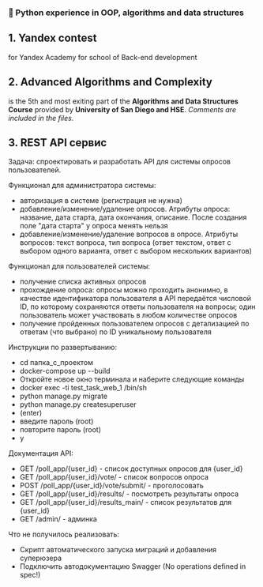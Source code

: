 ### 🐍 Python experience in OOP, algorithms and data structures 

## 1. Yandex contest 
for Yandex Academy for school of Back-end development

## 2. Advanced Algorithms and Complexity 
is the 5th and most exiting part of the **Algorithms and Data Structures Course** provided by **University of San Diego and HSE**. 
*Comments are included in the files.*

## 3. REST API сервис

Задача: спроектировать и разработать API для системы опросов пользователей.

Функционал для администратора системы:
- авторизация в системе (регистрация не нужна)
- добавление/изменение/удаление опросов. Атрибуты опроса: название, дата старта, дата окончания, описание. После создания поле "дата старта" у опроса менять нельзя
- добавление/изменение/удаление вопросов в опросе. Атрибуты вопросов: текст вопроса, тип вопроса (ответ текстом, ответ с выбором одного варианта, ответ с выбором нескольких вариантов)

Функционал для пользователей системы:
- получение списка активных опросов
- прохождение опроса: опросы можно проходить анонимно, в качестве идентификатора пользователя в API передаётся числовой ID, по которому сохраняются ответы пользователя на вопросы; один пользователь может участвовать в любом количестве опросов
- получение пройденных пользователем опросов с детализацией по ответам (что выбрано) по ID уникальному пользователя

Инструкции по развертыванию:
- cd папка_с_проектом
- docker-compose up --build
- Откройте новое окно терминала и наберите следующие команды
- docker exec -ti test_task_web_1 /bin/sh
- python manage.py migrate
- python manage.py createsuperuser
- (enter)
- введите пароль (root)
- повторите пароль (root)
- y

Документация API:
- GET /poll_app/{user_id} - список доступных опросов для {user_id}
- GET /poll_app/{user_id}/vote/ - список вопросов опроса
- POST /poll_app/{user_id}/vote/submit/ - проголосовать 
- GET /poll_app/{user_id}/results/ - посмотреть результаты опроса
- GET /poll_app/{user_id}/results_main/ - список результатов для {user_id}
- GET /admin/ - админка

Что не получилось реализовать:
- Скрипт автоматического запуска миграций и добавления суперюзера
- Подключить автодокументацию Swagger (No operations defined in spec!)
